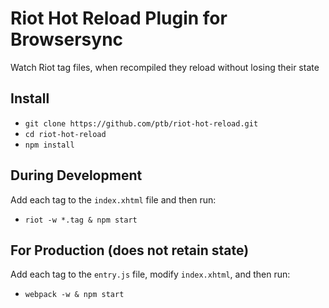 # Riot Hot Reload Plugin for Browsersync

Watch Riot tag files, when recompiled they reload without losing their state

## Install

* `git clone https://github.com/ptb/riot-hot-reload.git`
* `cd riot-hot-reload`
* `npm install`

## During Development

Add each tag to the `index.xhtml` file and then run:

* `riot -w *.tag & npm start`

## For Production (does not retain state)

Add each tag to the `entry.js` file, modify `index.xhtml`, and then run:

* `webpack -w & npm start`

